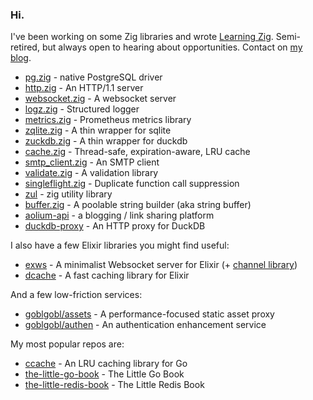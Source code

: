 ### Hi.

I've been working on some Zig libraries and wrote [Learning Zig](https://www.openmymind.net/learning_zig/). Semi-retired, but always open to hearing about opportunities. Contact on [my blog](https://www.openmymind.net/).

- [pg.zig](https://github.com/karlseguin/pg.zig) - native PostgreSQL driver
- [http.zig](https://github.com/karlseguin/http.zig) - An HTTP/1.1 server
- [websocket.zig](https://github.com/karlseguin/websocket.zig) - A websocket server
- [logz.zig](https://github.com/karlseguin/log.zig) - Structured logger
- [metrics.zig](https://github.com/karlseguin/metrics.zig) - Prometheus metrics library
- [zqlite.zig](https://github.com/karlseguin/zqlite.zig) - A thin wrapper for sqlite
- [zuckdb.zig](https://github.com/karlseguin/zuckdb.zig) - A thin wrapper for duckdb
- [cache.zig](https://github.com/karlseguin/cache.zig) - Thread-safe, expiration-aware, LRU cache
- [smtp_client.zig](https://github.com/karlseguin/smtp_client.zig) - An SMTP client
- [validate.zig](https://github.com/karlseguin/validate.zig) - A validation library
- [singleflight.zig](https://github.com/karlseguin/singleflight.zig) - Duplicate function call suppression
- [zul](https://github.com/karlseguin/zul) - zig utility library
- [buffer.zig](https://github.com/karlseguin/buffer.zig) - A poolable string builder (aka string buffer)
- [aolium-api](https://github.com/karlseguin/aolium-api) - a blogging / link sharing platform
- [duckdb-proxy](https://github.com/pondzdev/duckdb-proxy) - An HTTP proxy for DuckDB

I also have a few Elixir libraries you might find useful:
- [exws](https://github.com/karlseguin/exws) - A minimalist Websocket server for Elixir (+ [channel library](https://github.com/karlseguin/exws_channels))
- [dcache](https://github.com/karlseguin/dcache) - A fast caching library for Elixir

And a few low-friction services:
- [goblgobl/assets](https://github.com/goblgobl/assets) - A performance-focused static asset proxy
- [goblgobl/authen](https://github.com/goblgobl/authen) - An authentication enhancement service

My most popular repos are:
- [ccache](https://github.com/karlseguin/ccache) - An LRU caching library for Go
- [the-little-go-book](https://github.com/karlseguin/the-little-go-book) - The Little Go Book
- [the-little-redis-book](https://github.com/karlseguin/the-little-redis-book) - The Little Redis Book
